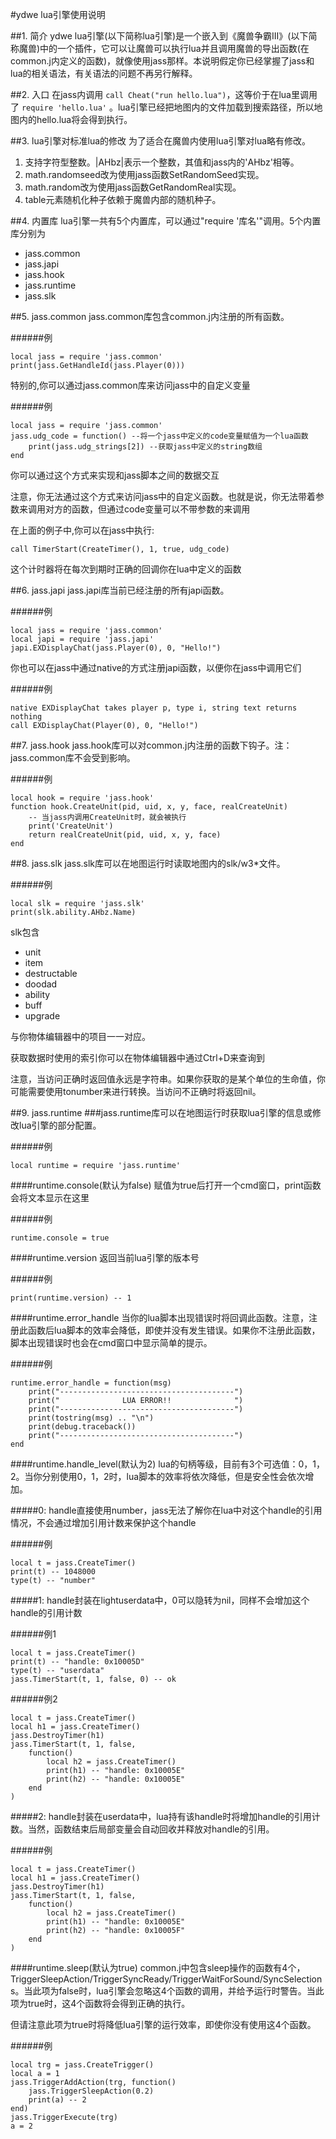 #ydwe lua引擎使用说明

##1. 简介
ydwe lua引擎(以下简称lua引擎)是一个嵌入到《魔兽争霸III》(以下简称魔兽)中的一个插件，它可以让魔兽可以执行lua并且调用魔兽的导出函数(在common.j内定义的函数)，就像使用jass那样。本说明假定你已经掌握了jass和lua的相关语法，有关语法的问题不再另行解释。

##2. 入口
在jass内调用 `call Cheat("run hello.lua")`，这等价于在lua里调用了 `require 'hello.lua'` 。lua引擎已经把地图内的文件加载到搜索路径，所以地图内的hello.lua将会得到执行。

##3. lua引擎对标准lua的修改
为了适合在魔兽内使用lua引擎对lua略有修改。 
 
1. 支持字符型整数。|AHbz|表示一个整数，其值和jass内的'AHbz'相等。
2. math.randomseed改为使用jass函数SetRandomSeed实现。
3. math.random改为使用jass函数GetRandomReal实现。
4. table元素随机化种子依赖于魔兽内部的随机种子。

##4. 内置库
lua引擎一共有5个内置库，可以通过"require '库名'"调用。5个内置库分别为  

* jass.common
* jass.japi
* jass.hook
* jass.runtime
* jass.slk

##5. jass.common
jass.common库包含common.j内注册的所有函数。 
 
######例  

	local jass = require 'jass.common'
	print(jass.GetHandleId(jass.Player(0)))
	
特别的,你可以通过jass.common库来访问jass中的自定义变量  

######例  

	local jass = require 'jass.common'
	jass.udg_code = function() --将一个jass中定义的code变量赋值为一个lua函数
		print(jass.udg_strings[2]) --获取jass中定义的string数组
	end
	
你可以通过这个方式来实现和jass脚本之间的数据交互  

注意，你无法通过这个方式来访问jass中的自定义函数。也就是说，你无法带着参数来调用对方的函数，但通过code变量可以不带参数的来调用  

在上面的例子中,你可以在jass中执行:
	
	call TimerStart(CreateTimer(), 1, true, udg_code)
	
这个计时器将在每次到期时正确的回调你在lua中定义的函数

##6. jass.japi
jass.japi库当前已经注册的所有japi函数。  

######例  

	local jass = require 'jass.common'
	local japi = require 'jass.japi'
	japi.EXDisplayChat(jass.Player(0), 0, "Hello!")
	
你也可以在jass中通过native的方式注册japi函数，以便你在jass中调用它们  

######例  

	native EXDisplayChat takes player p, type i, string text returns nothing
	call EXDisplayChat(Player(0), 0, "Hello!")

##7. jass.hook
jass.hook库可以对common.j内注册的函数下钩子。注：jass.common库不会受到影响。  

######例  

	local hook = require 'jass.hook'
	function hook.CreateUnit(pid, uid, x, y, face, realCreateUnit)
		-- 当jass内调用CreateUnit时，就会被执行
		print('CreateUnit')
		return realCreateUnit(pid, uid, x, y, face)
	end

##8. jass.slk
jass.slk库可以在地图运行时读取地图内的slk/w3*文件。  

######例  

	local slk = require 'jass.slk'
	print(slk.ability.AHbz.Name)
	
slk包含

* unit
* item
* destructable
* doodad
* ability
* buff
* upgrade

与你物体编辑器中的项目一一对应。  

获取数据时使用的索引你可以在物体编辑器中通过Ctrl+D来查询到  

注意，当访问正确时返回值永远是字符串。如果你获取的是某个单位的生命值，你可能需要使用tonumber来进行转换。当访问不正确时将返回nil。

##9. jass.runtime
###jass.runtime库可以在地图运行时获取lua引擎的信息或修改lua引擎的部分配置。

######例

	local runtime = require 'jass.runtime'

####runtime.console(默认为false)
赋值为true后打开一个cmd窗口，print函数会将文本显示在这里

######例

	runtime.console = true

####runtime.version
返回当前lua引擎的版本号

######例

	print(runtime.version) -- 1

####runtime.error_handle
当你的lua脚本出现错误时将回调此函数。注意，注册此函数后lua脚本的效率会降低，即使并没有发生错误。如果你不注册此函数，脚本出现错误时也会在cmd窗口中显示简单的提示。

######例

	runtime.error_handle = function(msg)
		print("---------------------------------------")
		print("              LUA ERROR!!              ")
		print("---------------------------------------")
		print(tostring(msg) .. "\n")
		print(debug.traceback())
		print("---------------------------------------")
	end
	
####runtime.handle_level(默认为2)
lua的句柄等级，目前有3个可选值：0，1，2。当你分别使用0，1，2时，lua脚本的效率将依次降低，但是安全性会依次增加。

#####0: handle直接使用number，jass无法了解你在lua中对这个handle的引用情况，不会通过增加引用计数来保护这个handle

######例

	local t = jass.CreateTimer()
	print(t) -- 1048000
	type(t) -- "number"

#####1: handle封装在lightuserdata中，0可以隐转为nil，同样不会增加这个handle的引用计数

######例1

	local t = jass.CreateTimer()
	print(t) -- "handle: 0x10005D"
	type(t) -- "userdata"
	jass.TimerStart(t, 1, false, 0) -- ok
	
######例2

	local t = jass.CreateTimer()
	local h1 = jass.CreateTimer()
	jass.DestroyTimer(h1)
	jass.TimerStart(t, 1, false,
		function()
			local h2 = jass.CreateTimer()
			print(h1) -- "handle: 0x10005E"
			print(h2) -- "handle: 0x10005E"
		end
	)

#####2: handle封装在userdata中，lua持有该handle时将增加handle的引用计数。当然，函数结束后局部变量会自动回收并释放对handle的引用。

######例

	local t = jass.CreateTimer()
	local h1 = jass.CreateTimer()
	jass.DestroyTimer(h1)
	jass.TimerStart(t, 1, false,
		function()
			local h2 = jass.CreateTimer()
			print(h1) -- "handle: 0x10005E"
			print(h2) -- "handle: 0x10005F"
		end
	)
####runtime.sleep(默认为true)
common.j中包含sleep操作的函数有4个，TriggerSleepAction/TriggerSyncReady/TriggerWaitForSound/SyncSelections。当此项为false时，lua引擎会忽略这4个函数的调用，并给予运行时警告。当此项为true时，这4个函数将会得到正确的执行。

但请注意此项为true时将降低lua引擎的运行效率，即使你没有使用这4个函数。

######例

	local trg = jass.CreateTrigger()
	local a = 1
	jass.TriggerAddAction(trg, function()
		jass.TriggerSleepAction(0.2)
		print(a) -- 2
	end)
	jass.TriggerExecute(trg)
	a = 2